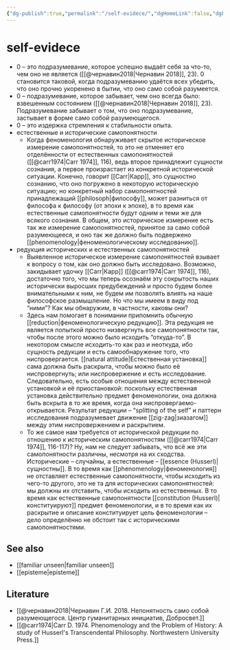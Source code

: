 ```yaml
---
{"dg-publish":true,"permalink":"/self-evidece/","dgHomeLink":false,"dgPassFrontmatter":false}
---
```


# self-evidece
- 0 – это подразумевание, которое успешно выдаёт себя за что-то, чем оно не является ([[@чернавин2018|Чернавин 2018]], 23). 0 становится таковой, когда подразумеванию удаётся всех убедить, что оно прочно укоренено в бытии, что оно само собой разумеется. 
- 0 – подразумевание, которое забывает, чем оно всегда было: взвешенным состоянием ([[@чернавин2018|Чернавин 2018]], 23). Подразумевание забывает о том, что оно подразумевание, застывает в форме само собой разумеющегося.
- 0 – это издержка стремления к стабильности опыта.
- естественные и исторические самопонятности
	- Когда феноменология обнаруживает скрытое историческое измерение самопонятностей, то это не отменяет его отделённости от естественных самопонятностей ([[@carr1974|Carr 1974]], 116), ведь второе принадлежит сущности сознания, а первое произрастает из конкретной исторической ситуации. Конечно, говорит [[Carr|Карр]], это сущностно сознанию, что оно погружено в некоторую историческую ситуацию; но конкретный набор самопонятностей принадлежащий [[philosoph|философу]], может разниться от философа к философу (от эпохи к эпохе), в то время как естественные самопонятности будут одним и теми же для всякого сознания. В общем, это историческое измерение есть так же измерение самопонятностей, принятое за само собой разумеющееся, и оно так же должно быть подвержено [[phenomenology|феноменологическому исследованию]].
- редукция исторических и естественных самопонятностей
	- Выявленное историческое измерение самопонятностей взывает к вопросу о том, как оно должно быть исследовано. Возможно, закидывает удочку [[Carr|Карр]] ([[@carr1974|Carr 1974]], 116), достаточно того, что мы теперь осознаём эту сокрытость наших исторически выросших предубеждений и просто будем более внимательными к ним, не будем им позволять влиять на наше философское размышление. Но что мы имеем в виду под “ними”? Как мы обнаружим, в частности, каковы они?
	- Здесь нам помогает в понимании припомнить обычную [[reduction|феноменологическую редукцию]]. Эта редукция не является попыткой просто низвергнуть все самопонятности так, чтобы после этого можно было исходить “откуда-то”. В некотором смысле исходить-то как раз и неоткуда, ибо сущность редукции и есть самообнаружение того, что ниспровергается. [[natural attitude|Естественная установка]] сама должна быть раскрыта, чтобы можно было её ниспровергнуть; или ниспровержение и есть исследование. Следовательно, есть особые отношения между естественной установкой и её приостановкой: поскольку естественная установка действительно предмет феноменологии, она должна быть вскрыта в то же время, когда она ниспровергаемо-открывается. Результат редукции – “splitting of the self” и паттерн исследования подразумевает движение [[zig-zag|зиазагом]] между этим ниспровержением и раскрытием. 
	- То же самое нам требуется от исторической редукции по отношению к историческим самопонятностям ([[@carr1974|Carr 1974]], 116-117)? Ну, нам не следует забывать, что всё же эти самопонятности различны, несмотря на их сходства. Исторические – случайны, а естественные – [[essence (Husserl)|сущностны]]. В то время как [[phenomenology|феноменология]] не отставляет естественные самопонятности, чтобы исходить из чего-то другого, это не та для исторических самопонятностей: мы должны их отставить, чтобы исходить из естественных. В то время как естественные самопонятности [[constitution (Husserl)|конституируют]] предмет феноменологии, и в то время как их раскрытие и описание конституирует цель феноменологии – дело определённо не обстоит так с историческими самопонятностями.


## See also
- [[familiar unseen|familiar unseen]]
- [[episteme|episteme]]


## Literature
- [[@чернавин2018|Чернавин Г.И. 2018. Непонятность само собой разумеющегося. Центр гуманитарных инициатив, Добросвет.]]
- [[@carr1974|Carr D. 1974. Phenomenology and the Problem of History: A study of Husserl's Transcendental Philosophy. Northwestern University Press.]]



